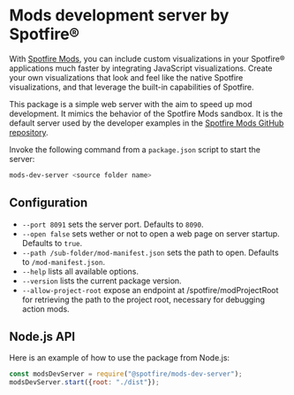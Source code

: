 # Mods development server by Spotfire®

With [Spotfire Mods](https://spotfiresoftware.github.io/spotfire-mods/), you can include custom visualizations in your Spotfire® applications much faster by integrating JavaScript visualizations. Create your own visualizations that look and feel like the native Spotfire visualizations, and that leverage the built-in capabilities of Spotfire.

This package is a simple web server with the aim to speed up mod development. It mimics the behavior of the Spotfire Mods sandbox. It is the default server used by the developer examples in the [Spotfire Mods GitHub repository](https://github.com/spotfiresoftware/spotfire-mods).

Invoke the following command from a `package.json` script to start the server:

```bash
mods-dev-server <source folder name>
```

## Configuration

- `--port 8091` sets the server port. Defaults to `8090`.
- `--open false` sets wether or not to open a web page on server startup. Defaults to `true`.
- `--path /sub-folder/mod-manifest.json` sets the path to open. Defaults to `/mod-manifest.json`.
- `--help` lists all available options.
- `--version` lists the current package version.
- `--allow-project-root` expose an endpoint at /spotfire/modProjectRoot for retrieving the path to the project root, necessary for debugging action mods.

## Node.js API

Here is an example of how to use the package from Node.js:

```javascript
const modsDevServer = require("@spotfire/mods-dev-server");
modsDevServer.start({root: "./dist"});
```
